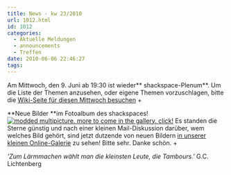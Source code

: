 ```yaml
---
title: News - kw 23/2010
url: 1012.html
id: 1012
categories:
  - Aktuelle Meldungen
  - announcements
  - Treffen
date: 2010-06-06 22:46:27
tags:
---
```


Am Mittwoch, den 9\. Juni ab 19:30 ist wieder** shackspace-Plenum**. Um die Liste der Themen anzusehen, oder eigene Themen vorzuschlagen, bitte die [Wiki-Seite für diesen Mittwoch besuchen](https://blog.shackspace.de/wiki/doku.php?id=plenum100609)
+

**Neue Bilder **im Fotoalbum des shackspaces!
[![](https://blog.shackspace.de/wp-content/uploads/2010/06/galleryshack_comp.jpg "modded multipicture. more to come in the gallery. click!")](https://blog.shackspace.de/gallery/index.php/Impressionen)
Es standen die Sterne günstig und nach einer kleinen  Mail-Diskussion darüber, wem welches Bild gehört, sind jetzt dutzende von neuen Bildern  [in unserer kleinen Online-Galerie](https://blog.shackspace.de/gallery/index.php/) zu sehen!  Bitte sehr. Danke schön.
+

_'Zum Lärmmachen wählt man die kleinsten Leute, die Tambours.'_
G.C. Lichtenberg